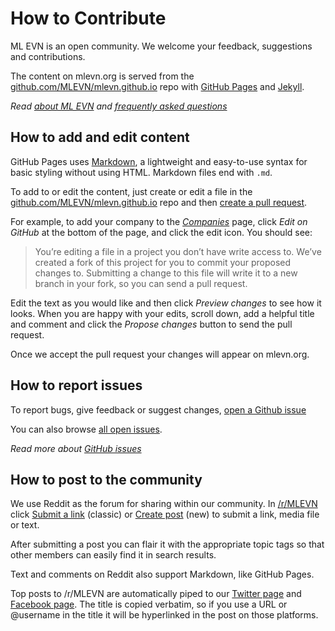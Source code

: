 # How to Contribute

ML EVN is an open community.  We welcome your feedback, suggestions and contributions.

The content on mlevn.org is served from the [github.com/MLEVN/mlevn.github.io](https://github.com/MLEVN/mlevn.github.io) repo with [GitHub Pages](https://guides.github.com/features/pages/) and [Jekyll](https://help.github.com/articles/about-github-pages-and-jekyll/). 

*Read [about ML EVN](/about/) and [frequently asked questions](/faq/)*

## How to add and edit content
GitHub Pages uses [Markdown](https://guides.github.com/features/mastering-markdown/), a lightweight and easy-to-use syntax for basic styling without using HTML.  Markdown files end with `.md`.

To add to or edit the content, just create or edit a file in the [github.com/MLEVN/mlevn.github.io](https://github.com/MLEVN/mlevn.github.io) repo and then [create a pull request](https://help.github.com/articles/creating-a-pull-request/).

For example, to add your company to the [*Companies*](/companies/) page, click *Edit on GitHub* at the bottom of the page, and click the <i class="fas fa-pencil-alt"></i> edit icon.  You should see:

> You’re editing a file in a project you don’t have write access to. We’ve created a fork of this project for you to commit your proposed changes to. Submitting a change to this file will write it to a new branch in your fork, so you can send a pull request.

Edit the text as you would like and then click *Preview changes* to see how it looks.  When you are happy with your edits, scroll down, add a helpful title and comment and click the *Propose changes* button to send the pull request.

Once we accept the pull request your changes will appear on mlevn.org.

## How to report issues
To report bugs, give feedback or suggest changes, [open a Github issue](https://github.com/MLEVN/mlevn.github.io/issues/new)

You can also browse [all open issues](https://github.com/MLEVN/mlevn.github.io/issues).

*Read more about [GitHub issues](https://guides.github.com/features/issues/)*

## How to post to the community

We use Reddit as the forum for sharing within our community.  In [/r/MLEVN](https://reddit.com/r/mlevn) click [Submit a link](https://www.reddit.com/r/MLEVN/submit) (classic) or [Create post](https://new.reddit.com/r/MLEVN/submit) (new) to submit a link, media file or text.

After submitting a post you can flair it with the appropriate topic tags so that other members can easily find it in search results.

Text and comments on Reddit also support Markdown, like GitHub Pages.

Top posts to /r/MLEVN are automatically piped to our [Twitter page](https://twitter.com/ML_EVN) and [Facebook page](https://www.facebook.com/MLEVN.org/).  The title is copied verbatim, so if you use a URL or @username in the title it will be hyperlinked in the post on those platforms.

